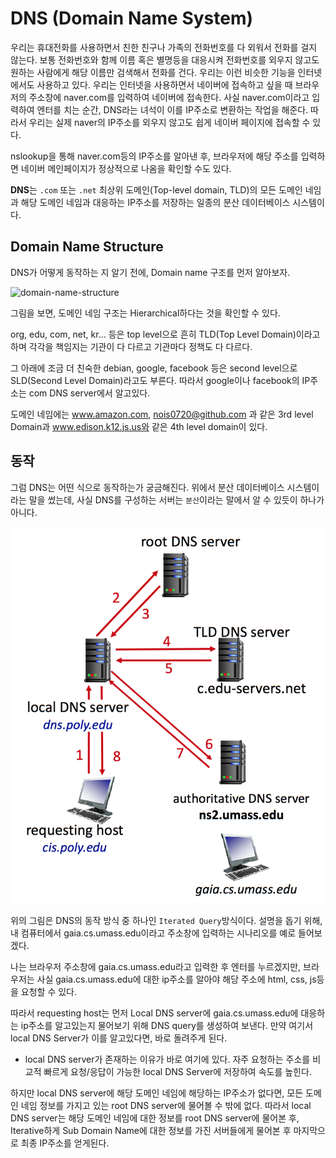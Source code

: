 # DNS (Domain Name System)

우리는 휴대전화를 사용하면서 친한 친구나 가족의 전화번호를 다 외워서 전화를 걸지 않는다. 보통 전화번호와 함께 이름 혹은 별명등을 대응시켜 전화번호를 외우지 않고도 원하는 사람에게 해당 이름만 검색해서 전화를 건다. 우리는 이런 비슷한 기능을 인터넷에서도 사용하고 있다. 우리는 인터넷을 사용하면서 네이버에 접속하고 싶을 때 브라우저의 주소창에 naver.com를 입력하여 네이버에 접속한다. 사실 naver.com이라고 입력하여 엔터를 치는 순간, DNS라는 녀석이 이를 IP주소로 변환하는 작업을 해준다. 따라서 우리는 실제 naver의 IP주소를 외우지 않고도 쉽게 네이버 페이지에 접속할 수 있다.

nslookup을 통해 naver.com등의 IP주소를 알아낸 후, 브라우저에 해당 주소를 입력하면 네이버 메인페이지가 정상적으로 나옴을 확인할 수도 있다.

**DNS**는 `.com` 또는 `.net` 최상위 도메인(Top-level domain, TLD)의 모든 도메인 네임과 해당 도메인 네임과 대응하는 IP주소를 저장하는 일종의 분산 데이터베이스 시스템이다.

## Domain Name Structure

DNS가 어떻게 동작하는 지 알기 전에, Domain name 구조를 먼저 알아보자.

![domain-name-structure](domain-name-structure.png)

그림을 보면, 도메인 네임 구조는 Hierarchical하다는 것을 확인할 수 있다.

org, edu, com, net, kr... 등은 top level으로 흔히 TLD(Top Level Domain)이라고 하며 각각을 책임지는 기관이 다 다르고 기관마다 정책도 다 다르다.

그 아래에 조금 더 친숙한 debian, google, facebook 등은 second level으로 SLD(Second Level Domain)라고도 부른다. 따라서 google이나 facebook의 IP주소는 com DNS server에서 알고있다. 

도메인 네임에는 www.amazon.com, nois0720@github.com 과 같은 3rd level Domain과 www.edison.k12.js.us와 같은 4th level domain이 있다.

## 동작

그럼 DNS는 어떤 식으로 동작하는가 궁금해진다. 위에서 분산 데이터베이스 시스템이라는 말을 썼는데, 사실 DNS를 구성하는 서버는 `분산`이라는 말에서 알 수 있듯이 하나가 아니다.

![iterated-dns](image/iterated-dns.png)

위의 그림은 DNS의 동작 방식 중 하나인 `Iterated Query`방식이다. 설명을 돕기 위해, 내 컴퓨터에서 gaia.cs.umass.edu이라고 주소창에 입력하는 시나리오를 예로 들어보겠다.

나는 브라우저 주소창에 gaia.cs.umass.edu라고 입력한 후 엔터를 누르겠지만, 브라우저는 사실 gaia.cs.umass.edu에 대한 ip주소를 알아야 해당 주소에 html, css, js등을 요청할 수 있다.

따라서 requesting host는 먼저 Local DNS server에 gaia.cs.umass.edu에 대응하는 ip주소를 알고있는지 물어보기 위해 DNS query를 생성하여 보낸다. 만약 여기서 local DNS Server가 이를 알고있다면, 바로 돌려주게 된다.

* local DNS server가 존재하는 이유가 바로 여기에 있다. 자주 요청하는 주소를 비교적 빠르게 요청/응답이 가능한 local DNS Server에 저장하여 속도를 높힌다.

하지만 local DNS server에 해당 도메인 네임에 해당하는 IP주소가 없다면, 모든 도메인 네임 정보를 가지고 있는 root DNS server에 물어볼 수 밖에 없다. 따라서 local DNS server는 해당 도메인 네임에 대한 정보를 root DNS server에 물어본 후, Iterative하게 Sub Domain Name에 대한 정보를 가진 서버들에게 물어본 후 마지막으로 최종 IP주소를 얻게된다.

